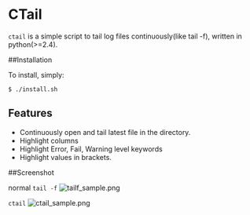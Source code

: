 # CTail

`ctail` is a simple script to tail log files continuously(like tail -f), written in python(>=2.4).

##Installation

To install, simply:

```
$ ./install.sh
```

## Features

- Continuously open and tail latest file in the directory.
- Highlight columns
- Highlight Error, Fail, Warning level keywords
- Highlight values in brackets.

##Screenshot

normal `tail -f`
![tailf_sample.png](https://bitbucket.org/repo/GRXAR6/images/1708598969-tailf_sample.png)

`ctail`
![ctail_sample.png](https://bitbucket.org/repo/GRXAR6/images/2968561398-ctail_sample.png)
